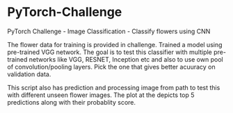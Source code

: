 # PyTorch-Challenge
PyTorch Challenge - Image Classification - Classify flowers using CNN

The flower data for training is provided in challenge. Trained a model using pre-trained VGG network. The goal is to test this classifier 
with multiple pre-trained networks like VGG, RESNET, Inception etc and also to use own pool of convolution/pooling layers. Pick the one that
gives better acuuracy on validation data.

This script also has prediction and processing image from path to test this with different unseen flower images. The plot at the depicts
top 5 predictions along with their probablity score.

